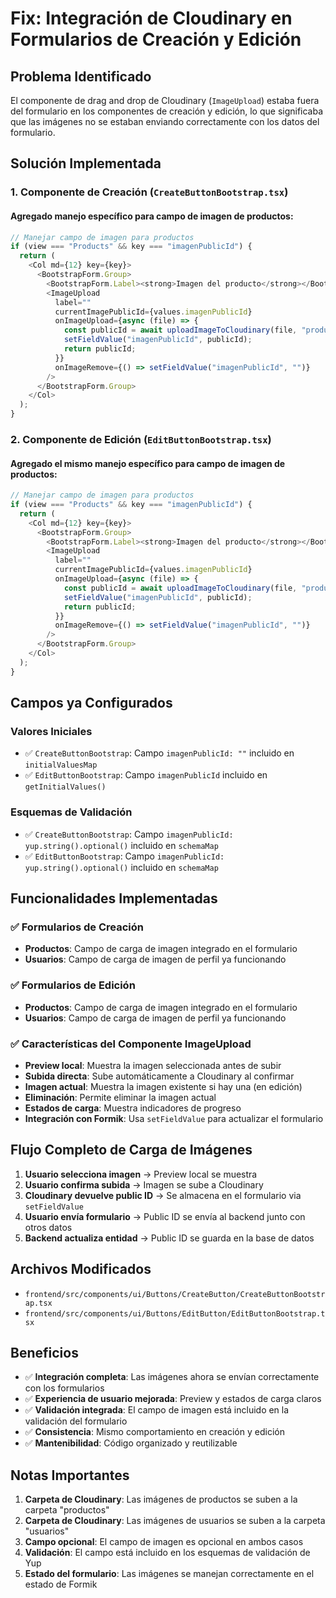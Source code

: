 # Fix: Integración de Cloudinary en Formularios de Creación y Edición

## Problema Identificado
El componente de drag and drop de Cloudinary (`ImageUpload`) estaba fuera del formulario en los componentes de creación y edición, lo que significaba que las imágenes no se estaban enviando correctamente con los datos del formulario.

## Solución Implementada

### 1. Componente de Creación (`CreateButtonBootstrap.tsx`)

#### Agregado manejo específico para campo de imagen de productos:
```typescript
// Manejar campo de imagen para productos
if (view === "Products" && key === "imagenPublicId") {
  return (
    <Col md={12} key={key}>
      <BootstrapForm.Group>
        <BootstrapForm.Label><strong>Imagen del producto</strong></BootstrapForm.Label>
        <ImageUpload
          label=""
          currentImagePublicId={values.imagenPublicId}
          onImageUpload={async (file) => {
            const publicId = await uploadImageToCloudinary(file, "productos");
            setFieldValue("imagenPublicId", publicId);
            return publicId;
          }}
          onImageRemove={() => setFieldValue("imagenPublicId", "")}
        />
      </BootstrapForm.Group>
    </Col>
  );
}
```

### 2. Componente de Edición (`EditButtonBootstrap.tsx`)

#### Agregado el mismo manejo específico para campo de imagen de productos:
```typescript
// Manejar campo de imagen para productos
if (view === "Products" && key === "imagenPublicId") {
  return (
    <Col md={12} key={key}>
      <BootstrapForm.Group>
        <BootstrapForm.Label><strong>Imagen del producto</strong></BootstrapForm.Label>
        <ImageUpload
          label=""
          currentImagePublicId={values.imagenPublicId}
          onImageUpload={async (file) => {
            const publicId = await uploadImageToCloudinary(file, "productos");
            setFieldValue("imagenPublicId", publicId);
            return publicId;
          }}
          onImageRemove={() => setFieldValue("imagenPublicId", "")}
        />
      </BootstrapForm.Group>
    </Col>
  );
}
```

## Campos ya Configurados

### Valores Iniciales
- ✅ `CreateButtonBootstrap`: Campo `imagenPublicId: ""` incluido en `initialValuesMap`
- ✅ `EditButtonBootstrap`: Campo `imagenPublicId` incluido en `getInitialValues()`

### Esquemas de Validación
- ✅ `CreateButtonBootstrap`: Campo `imagenPublicId: yup.string().optional()` incluido en `schemaMap`
- ✅ `EditButtonBootstrap`: Campo `imagenPublicId: yup.string().optional()` incluido en `schemaMap`

## Funcionalidades Implementadas

### ✅ **Formularios de Creación**
- **Productos**: Campo de carga de imagen integrado en el formulario
- **Usuarios**: Campo de carga de imagen de perfil ya funcionando

### ✅ **Formularios de Edición**
- **Productos**: Campo de carga de imagen integrado en el formulario
- **Usuarios**: Campo de carga de imagen de perfil ya funcionando

### ✅ **Características del Componente ImageUpload**
- **Preview local**: Muestra la imagen seleccionada antes de subir
- **Subida directa**: Sube automáticamente a Cloudinary al confirmar
- **Imagen actual**: Muestra la imagen existente si hay una (en edición)
- **Eliminación**: Permite eliminar la imagen actual
- **Estados de carga**: Muestra indicadores de progreso
- **Integración con Formik**: Usa `setFieldValue` para actualizar el formulario

## Flujo Completo de Carga de Imágenes

1. **Usuario selecciona imagen** → Preview local se muestra
2. **Usuario confirma subida** → Imagen se sube a Cloudinary
3. **Cloudinary devuelve public ID** → Se almacena en el formulario via `setFieldValue`
4. **Usuario envía formulario** → Public ID se envía al backend junto con otros datos
5. **Backend actualiza entidad** → Public ID se guarda en la base de datos

## Archivos Modificados

- `frontend/src/components/ui/Buttons/CreateButton/CreateButtonBootstrap.tsx`
- `frontend/src/components/ui/Buttons/EditButton/EditButtonBootstrap.tsx`

## Beneficios

- ✅ **Integración completa**: Las imágenes ahora se envían correctamente con los formularios
- ✅ **Experiencia de usuario mejorada**: Preview y estados de carga claros
- ✅ **Validación integrada**: El campo de imagen está incluido en la validación del formulario
- ✅ **Consistencia**: Mismo comportamiento en creación y edición
- ✅ **Mantenibilidad**: Código organizado y reutilizable

## Notas Importantes

1. **Carpeta de Cloudinary**: Las imágenes de productos se suben a la carpeta "productos"
2. **Carpeta de Cloudinary**: Las imágenes de usuarios se suben a la carpeta "usuarios"
3. **Campo opcional**: El campo de imagen es opcional en ambos casos
4. **Validación**: El campo está incluido en los esquemas de validación de Yup
5. **Estado del formulario**: Las imágenes se manejan correctamente en el estado de Formik 